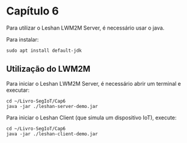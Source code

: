 # Capítulo 6

Para utilizar o Leshan LWM2M Server, é necessário usar o java.

Para instalar:

```
sudo apt install default-jdk
```

## Utilização do LWM2M
Para iniciar o Leshan LWM2M Server, é necessário abrir um terminal e executar:

```
cd ~/Livro-SegIoT/Cap6
java -jar ./leshan-server-demo.jar
```

Para iniciar o Leshan Client (que simula um dispositivo IoT), execute:
```
cd ~/Livro-SegIoT/Cap6
java -jar ./leshan-client-demo.jar
```
